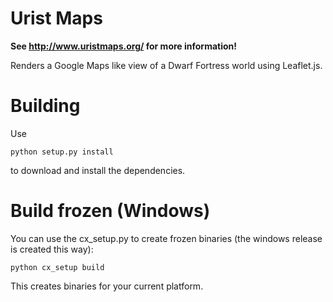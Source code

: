 Urist Maps
==========

**See http://www.uristmaps.org/ for more information!**

Renders a Google Maps like view of a Dwarf Fortress world using Leaflet.js.

Building
========

Use

    python setup.py install

to download and install the dependencies.

Build frozen (Windows)
======================

You can use the cx_setup.py to create frozen binaries (the windows release is created this way):

    python cx_setup build

This creates binaries for your current platform.

